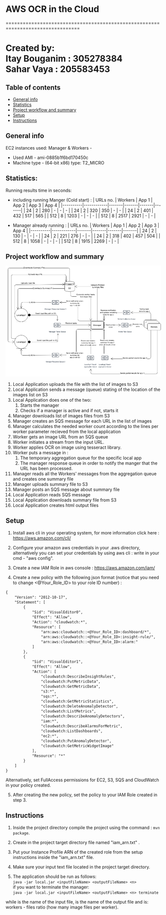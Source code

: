 # AWS OCR in the Cloud

================================================================================

Created by:  
	Itay Bouganim : 305278384  
	Sahar Vaya : 205583453  
================================================================================

## Table of contents
* [General info](#general-info)
* [Statistics](#Statistics)
* [Project workflow and summary](#project-workflow)
* [Setup](#setup)
* [Instructions](#Instructions)

## General info

EC2 instances used:
Manager & Workers - 
 * Used AMI - ami-0885b1f6bd170450c
 * Machine type - (64-bit x86) type: T2_MICRO

## Statistics:
Running results time in seconds:

- including running Manger (Cold start) :
| URLs no. |  Workers   | App 1 | App 2 | App 3 | App 4 |
|----------|------------|-------|-------|-------|-------|
|    24    |      2     |  280  |   -   |   -   |   -   |
|    24    |      2     |  320  |  350  |   -   |   -   |
|    24    |      2     |  401  |  432  |  517  |  565  |
|    512   |      8     |  1203 |   -   |   -   |   -   |
|    512   |      8     |  2517 |  2921 |   -   |   -   |

- Manager already running : 
| URLs no. |  Workers   | App 1 | App 2 | App 3 | App 4 |
|----------|------------|-------|-------|-------|-------|
|    24    |      2     |  130  |   -   |   -   |   -   |
|    24    |      2     |  221  |  276  |   -   |   -   |
|    24    |      2     |  318  |  402  |  457  |  504  |
|    512   |      8     |  1058 |   -   |   -   |   -   |
|    512   |      8     |  1915 |  2269 |   -   |   -   |


## Project workflow and summary

![Project workflow diagram](https://github.com/itaybou/AWS-Cloud-OCR-Parser-Java/blob/main/design.png)

1. Local Application uploads the file with the list of images to S3
1. Local Application sends a message (queue) stating of the location of the images list on S3
1. Local Application does one of the two:
	1. Starts the manager
	1. Checks if a manager is active and if not, starts it
1. Manager downloads list of images files from S3
1. Manager creates an SQS message for each URL in the list of images
1. Manager calculates the needed worker count according to the lines per worker
parameter recieved from the local application
1. Worker gets an image URL from an SQS queue
1. Worker initiates a stream from the input URL.
1. Worker applies OCR on image using tesseract library.
1. Worker puts a message in :
	1. The temporary aggregation queue for the specific local app 
	1. The manager response queue in order to notify the manger that the URL has been processed.
1. Manager reads all the Workers' messages from the aggregation queue and creates one summary file
1. Manager uploads summary file to S3
1. Manager posts an SQS message about summary file
1. Local Application reads SQS message
1. Local Application downloads summary file from S3
1. Local Application creates html output files

## Setup
1. Install aws cli in your operating system, for more information click here :
https://aws.amazon.com/cli/

2. Configure your amazon aws credentials in your .aws directory, alternatively you can set your credentials by using aws cli : 
write in your cmd - "aws config".

3. Create a new IAM Role in aws console :
https://aws.amazon.com/iam/


4. Create a new policy with the following json format (notice that you need to change <@Your_Role_ID> to your role ID number) :
```
{
    "Version": "2012-10-17",
    "Statement": [
        {
            "Sid": "VisualEditor0",
            "Effect": "Allow",
            "Action": "cloudwatch:*",
            "Resource": [
                "arn:aws:cloudwatch::<@Your_Role_ID>:dashboard/*",
                "arn:aws:cloudwatch::<@Your_Role_ID>:insight-rule/",
                "arn:aws:cloudwatch::<@Your_Role_ID>:alarm:"
            ]
        },
        {
            "Sid": "VisualEditor1",
            "Effect": "Allow",
            "Action": [
                "cloudwatch:DescribeInsightRules",
                "cloudwatch:PutMetricData",
                "cloudwatch:GetMetricData",
                "s3:*",
                "sqs:*",
                "cloudwatch:GetMetricStatistics",
                "cloudwatch:DeleteAnomalyDetector",
                "cloudwatch:ListMetrics",
                "cloudwatch:DescribeAnomalyDetectors",
                "iam:*",
                "cloudwatch:DescribeAlarmsForMetric",
                "cloudwatch:ListDashboards",
                "ec2:*",
                "cloudwatch:PutAnomalyDetector",
                "cloudwatch:GetMetricWidgetImage"
            ],
            "Resource": "*"
        }
    ]
}
```

Alternatively, set FullAccess permissions for EC2, S3, SQS and CloudWatch in your policy created.

5. After creating the new policy, set the policy to your IAM Role created in step 3.


## Instructions

1. Inside the project directory compile the project using the command : ```mvn package```.

2. Create in the project target directory file named "iam_arn.txt" .

3. Put your Instance Profile ARN of the created role from the setup instructions inside the "iam_arn.txt" file.

4. Make sure your input text file located in the project target directory.

5. The application should be run as follows:  
	```java -jar local.jar <inputFileName> <outputFileName> <n>```  
if you want to terminate the manager:  
	```java -jar local.jar <inputFileName> <outputFileName> <n> terminate```  

while <inputFileName> is the name of the input file, <outputFileName> is the name of the output file and 
<n> is: workers - files ratio (how many image files per worker).


